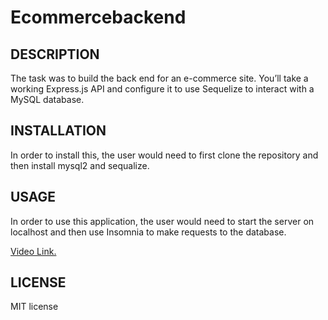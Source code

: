# Ecommercebackend

## DESCRIPTION

The task was to build the back end for an e-commerce site. You’ll take a working Express.js API and configure it to use Sequelize to interact with a MySQL database.

## INSTALLATION

In order to install this, the user would need to first clone the repository and then install mysql2 and sequalize.

## USAGE

In order to use this application, the user would need to start the server on localhost and then use Insomnia to make requests to the database.

<a href= "https://drive.google.com/file/d/1SttmIcGlfmyfp-44Zua3O77_ySomgReb/view.">Video Link.</a>

## LICENSE

MIT license

